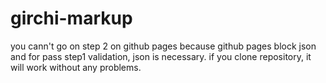 # girchi-markup
you cann't go on step 2 on github pages because github pages block json and for pass step1 validation, json is necessary. if you clone repository,  it will work without any problems.
